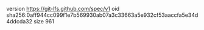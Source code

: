 version https://git-lfs.github.com/spec/v1
oid sha256:0aff944cc099f1e7b569930ab07a3c33663a5e932cf53aaccfa5e34d4ddcda32
size 961
